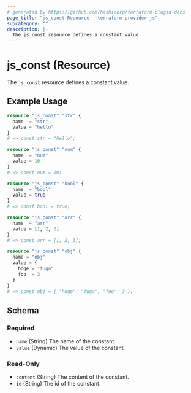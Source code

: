 ```yaml
---
# generated by https://github.com/hashicorp/terraform-plugin-docs
page_title: "js_const Resource - terraform-provider-js"
subcategory: ""
description: |-
  The js_const resource defines a constant value.
---
```


# js_const (Resource)

The `js_const` resource defines a constant value.

## Example Usage

```terraform
resource "js_const" "str" {
  name  = "str"
  value = "hello"
}
# => const str = "hello";

resource "js_const" "num" {
  name  = "num"
  value = 10
}
# => const num = 10;

resource "js_const" "bool" {
  name  = "bool"
  value = true
}
# => const bool = true;

resource "js_const" "arr" {
  name  = "arr"
  value = [1, 2, 3]
}
# => const arr = [1, 2, 3];

resource "js_const" "obj" {
  name = "obj"
  value = {
    hoge = "fuga"
    foo  = 3
  }
}
# => const obj = { "hoge": "fuga", "foo": 3 };
```

<!-- schema generated by tfplugindocs -->
## Schema

### Required

- `name` (String) The name of the constant.
- `value` (Dynamic) The value of the constant.

### Read-Only

- `content` (String) The content of the constant.
- `id` (String) The id of the constant.
